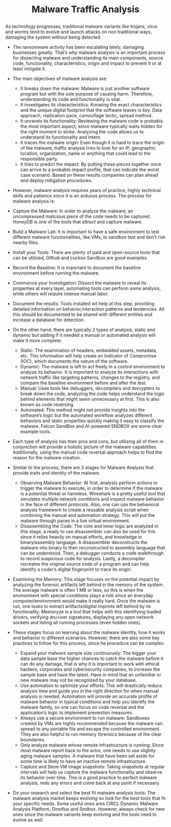 # <p align="center"> Malware Traffic Analysis

As technology progresses, traditional malware variants like trojans, virus and worms tend to evolve and launch attacks on non traditional ways, damaging the system without being detected. 
* The ransomware activity has been escalating lately, damaging businesses greatly. That’s why malware analysis is an important process for dissecting malware and understanding its main components, source code, functionality, characteristics, origin and impact to prevent it or at least mitigate it.
* The main objectives of malware analysis are:
	* It breaks down the malware: Malware is just another software program but with the sole purpose of causing harm. Therefore, understanding its code and functionality is vital.
	* It investigates its characteristics: Knowing the exact characteristics and the unique digital footprint that the software leaves is key. Data approach, replication pace, camouflage tactic, spread method.
	* It unravels its functionality: Reviewing the malware code is probably the most important aspect, since malware typically waits hidden for the right moment to strike. Analyzing the code allows us to understand its functionality and intent.
	* It traces the malware origin: Even though it is hard to trace the origin of the malware, traffic analysis tries lo look for an IP, geographic location, organization, name or anything that could lead to the responsible party. 
	* It tries to predict the impact: By putting these pieces together once can arrive to a probable impact profile, that can indicate the worst case scenario. Based on these results companies can plan ahead and deploy mitigation procedures.

* However, malware analysis requires years of practice, highly technical skills and patience since it is an arduous process. The process for malware analysis is:
* Capture the Malware: In order to analyze the malware, an uncompressed malicious piece of the code needs to be captured. HoneyDB is one of the tools that attract and capture malware.
* Build a Malware Lab: It is important to have a safe environment to test different malware functionalities, like VMs, to sandbox test and don’t risk nearby files.
* Install your Tools: There are plenty of paid and open-source tools that can be utilized, Github and cuckoo Sandbox are good examples.
* Record the Baseline: It is important to document the baseline environment before running the malware.
* Commence your Investigation: Dissect the malware to reveal its properties at every layer, automating tools can perform some analysis, while others will require intense manual labor.
* Document the results: Tools installed wil help at this step, providing detailed information on behavior,interaction patterns and tendencies. All this should be documented to be shared with different entities and increase a database for detection.

* On the other hand, there are typically 2 types of analysis, static and dynamic but adding if it needed a manual or automated analysis will make it more complete.
	* Static: The examination of headers, embedded assets, metadata, etc. This information will help create an Indicator of Compromise (IOC), which documents the nature of the software.
	* Dynamic: The malware is left to act freely in a control environment to analyze its behavior. It is important to analyze its interactions with network traffic like targeting patterns, changes to the registry, and compare the baseline environment before and after the test. 
	* Manual: Uses tools like debuggers, decompilers and decrypters to break down the code, analyzing the code helps understand the logic behind elements that might seem unnecessary at first. This is also known as code reversing.
	* Automated: This method might not provide insights into the software’s logic but the automated workflow analyzes different behaviors and static properties quickly  making it easy to classify the malware. Falcon SandBox and AI-powered SNDBOX are some clear example tools.

* Each type of analysis has their pros and cons, but utilizing all of them in conjunction will provide a holistic picture of the malware capabilities. Additionally, using the manual code reversal approach helps to find the reason for the malware creation.
* Similar to the process, there are 3 stages for Malware Analysis that provide traits and identity of the malware.
	* Observing Malware Behavior: At first, analysts perform actions to trigger the malware to execute, in order to determine if the malware is a potential threat or harmless. Wireshark is a pretty useful tool that simulates multiple network conditions and inspect malware behavior in the face of different protocols. Also, one can use the behavioral analysis framework to create a reusable analysis script when combining the manual and automation strategy. This will put the malware through paces in a live virtual environment. 
	* Disassembling the Code: The core and inner logic are analyzed in this stage, a ready to use disassembler can also be used for this since it relies heavily on manual efforts, and knowledge in binary/assembly language. A disassembler deconstructs the malware into binary to then reconstructed to assembly language that can be understood. Then, a debugger conducts a code walkthrough to record suspicious code for analysis. Lastly, a decompiler recreates the original source code of a program and can help identify a coder’s digital fingerprint to trace its origin.
* Examining the Memory: This stage focuses on the potential impact by analyzing the forensic artifacts left behind in the memory of the system. The average malware is often 1 MB or less, so this is when the environment with special conditions plays a role since an everyday computer/environment would make it really hard. Once the malware is run, one looks to extract artifacts/digital imprints left behind by its functionality. Memoryze is a tool that helps with this identifying loaded drivers, verifying dru=iver signatures, displaying any open network sockets and listing all running processes (even hidden ones).

* These stages focus on learning about the malware identity, how it works and behavior in different scenarios. However, there are also some key practices to follow for this process, since he procedure can be complex:
	* Expand your malware sample size continuously: The bigger your data sample base the higher chances to catch the malware before it can do any damage, that is why it is important to work with ethical hackers, corporates and cybersecurity companies, to increase the sample base and have the latest. Have in mind that an unfamiliar or new malware may not be recognized by your database.
	* Use automation to optimize your efforts: This will drastically reduce analysis time and guide you in the right direction for when manual analysis is needed. Automation will provide an accurate profile of malware behavior in typical conditions and help you identify the malware family, so one can focus on code reversal and the application’s logic to implement prevention measures.
	* Always use a secure environment to run malware: Sandboxes created by VMs are highly recommended because the malware can spread to any portable file and escape the controlled environment. They are also helpful to run memory forensics because of the clear boundaries.
	* Only analyze malware whose remote infrastructure is running: Since most malware report back to the actor, one needs to use slightly aging malware samples. A malware that have been set aside for some time is likely to have an inactive remote infrastructure.
	* Capture and Store VM image snapshots: Taking snapshots at regular intervals will help us capture the malware functionality and observe its behavior over time. This is a good practice to perfect malware analysis, redo any errors and come back at any point if necessary. 
* Do your research and select the best fit malware analysis tools: The malware analysis market keeps evolving so look for the best tools that fit your specific needs. Some useful ones ares CIRCL Dynamic Malware Analysis Platform, Dinoflux and Sndbox. However, always check for new ones since the malware variants keep evolving and the tools need to evolve as well.
